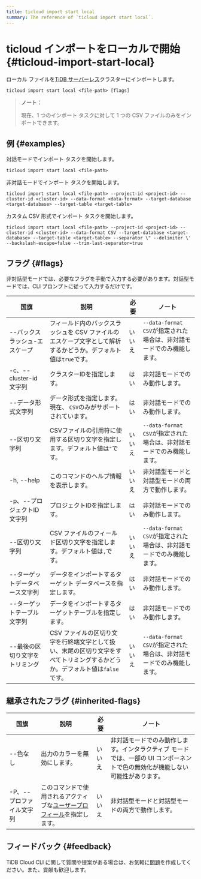 ```yaml
---
title: ticloud import start local
summary: The reference of `ticloud import start local`.
---
```


# ticloud インポートをローカルで開始 {#ticloud-import-start-local}

ローカル ファイルを[TiDB サーバーレス](/tidb-cloud/select-cluster-tier.md#tidb-serverless)クラスターにインポートします。

```shell
ticloud import start local <file-path> [flags]
```

> **ノート：**
>
> 現在、1 つのインポート タスクに対して 1 つの CSV ファイルのみをインポートできます。

## 例 {#examples}

対話モードでインポート タスクを開始します。

```shell
ticloud import start local <file-path>
```

非対話モードでインポート タスクを開始します。

```shell
ticloud import start local <file-path> --project-id <project-id> --cluster-id <cluster-id> --data-format <data-format> --target-database <target-database> --target-table <target-table>
```

カスタム CSV 形式でインポート タスクを開始します。

```shell
ticloud import start local <file-path> --project-id <project-id> --cluster-id <cluster-id> --data-format CSV --target-database <target-database> --target-table <target-table> --separator \" --delimiter \' --backslash-escape=false --trim-last-separator=true
```

## フラグ {#flags}

非対話型モードでは、必要なフラグを手動で入力する必要があります。対話型モードでは、CLI プロンプトに従って入力するだけです。

| 国旗                  | 説明                                                                  | 必要  | ノート                                          |
| ------------------- | ------------------------------------------------------------------- | --- | -------------------------------------------- |
| --バックスラッシュ-エスケープ    | フィールド内のバックスラッシュを CSV ファイルのエスケープ文字として解析するかどうか。デフォルト値は`true`です。       | いいえ | `--data-format CSV`が指定された場合は、非対話モードでのみ機能します。 |
| -c、--cluster-id 文字列 | クラスターIDを指定します。                                                      | はい  | 非対話モードでのみ動作します。                              |
| --データ形式文字列          | データ形式を指定します。現在、 `CSV`のみがサポートされています。                                 | はい  | 非対話モードでのみ動作します。                              |
| --区切り文字列            | CSVファイルの引用符に使用する区切り文字を指定します。デフォルト値は`"`です。                           | いいえ | `--data-format CSV`が指定された場合は、非対話モードでのみ機能します。 |
| -h, --help          | このコマンドのヘルプ情報を表示します。                                                 | いいえ | 非対話型モードと対話型モードの両方で動作します。                     |
| -p、--プロジェクトID文字列    | プロジェクトIDを指定します。                                                     | はい  | 非対話モードでのみ動作します。                              |
| --区切り文字列            | CSV ファイルのフィールド区切り文字を指定します。デフォルト値は`,`です。                             | いいえ | `--data-format CSV`が指定された場合は、非対話モードでのみ機能します。 |
| --ターゲットデータベース文字列    | データをインポートするターゲット データベースを指定します。                                      | はい  | 非対話モードでのみ動作します。                              |
| --ターゲットテーブル文字列      | データをインポートするターゲットテーブルを指定します。                                         | はい  | 非対話モードでのみ動作します。                              |
| --最後の区切り文字をトリミング    | CSV ファイルの区切り文字を行終端文字として扱い、末尾の区切り文字をすべてトリミングするかどうか。デフォルト値は`false`です。 | いいえ | `--data-format CSV`が指定された場合は、非対話モードでのみ機能します。 |

## 継承されたフラグ {#inherited-flags}

| 国旗             | 説明                                                                               | 必要  | ノート                                                               |
| -------------- | -------------------------------------------------------------------------------- | --- | ----------------------------------------------------------------- |
| --色なし          | 出力のカラーを無効にします。                                                                   | いいえ | 非対話モードでのみ動作します。インタラクティブ モードでは、一部の UI コンポーネントで色の無効化が機能しない可能性があります。 |
| -P、--プロファイル文字列 | このコマンドで使用されるアクティブな[ユーザープロフィール](/tidb-cloud/cli-reference.md#user-profile)を指定します。 | いいえ | 非対話型モードと対話型モードの両方で動作します。                                          |

## フィードバック {#feedback}

TiDB Cloud CLI に関して質問や提案がある場合は、お気軽に[問題](https://github.com/tidbcloud/tidbcloud-cli/issues/new/choose)を作成してください。また、貢献も歓迎します。
